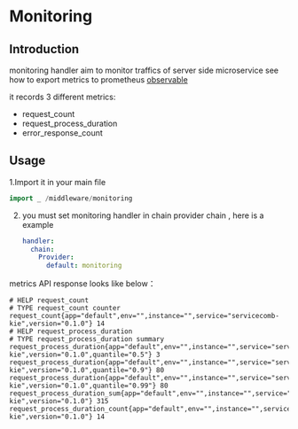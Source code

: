 # Monitoring

## **Introduction**
monitoring handler aim to monitor traffics of server side microservice
see how to export metrics to prometheus [observable](https://go-chassis.readthedocs.io/en/latest/user-guides/metrics.html)

it records 3 different metrics:
- request_count
- request_process_duration
- error_response_count

## **Usage**


1.Import it in your main file
```go
import _ /middleware/monitoring
```

2. you must set monitoring handler in chain provider chain
   , here is a example 
   ```yaml
   handler:
     chain:
       Provider:
         default: monitoring
   ```




metrics API response looks like below：
```text
# HELP request_count 
# TYPE request_count counter
request_count{app="default",env="",instance="",service="servicecomb-kie",version="0.1.0"} 14
# HELP request_process_duration 
# TYPE request_process_duration summary
request_process_duration{app="default",env="",instance="",service="servicecomb-kie",version="0.1.0",quantile="0.5"} 3
request_process_duration{app="default",env="",instance="",service="servicecomb-kie",version="0.1.0",quantile="0.9"} 80
request_process_duration{app="default",env="",instance="",service="servicecomb-kie",version="0.1.0",quantile="0.99"} 80
request_process_duration_sum{app="default",env="",instance="",service="servicecomb-kie",version="0.1.0"} 315
request_process_duration_count{app="default",env="",instance="",service="servicecomb-kie",version="0.1.0"} 14
```




